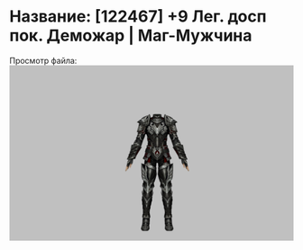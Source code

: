 # Название: [122467] +9 Лег. досп пок. Деможар | Маг-Мужчина

Просмотр файла:
![p040034.png](p040034.png)